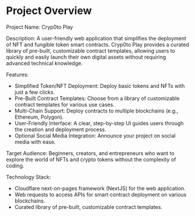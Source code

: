 # Project Overview

Project Name: Cryp0to Play

Description: A user-friendly web application that simplifies the deployment of NFT and fungible token smart contracts. Cryp0to Play provides a curated library of pre-built, customizable contract templates, allowing users to quickly and easily launch their own digital assets without requiring advanced technical knowledge.

Features:

*   Simplified Token/NFT Deployment: Deploy basic tokens and NFTs with just a few clicks.
*   Pre-Built Contract Templates: Choose from a library of customizable contract templates for various use cases.
*   Multi-Chain Support: Deploy contracts to multiple blockchains (e.g., Ethereum, Polygon).
*   User-Friendly Interface: A clear, step-by-step UI guides users through the creation and deployment process.
*   Optional Social Media Integration: Announce your project on social media with ease.

Target Audience: Beginners, creators, and entrepreneurs who want to explore the world of NFTs and crypto tokens without the complexity of coding.

Technology Stack:

*   Cloudflare next-on-pages framework (NextJS) for the web application.
*   Web requests to access APIs for smart contract deployment on various blockchains.
*   Curated library of pre-built, customizable contract templates.